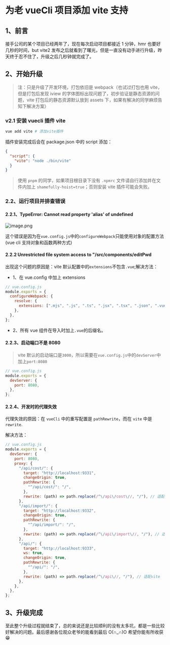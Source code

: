 # 为老 vueCli 项目添加 vite 支持

## 1、前言

接手公司的某个项目已经两年了，现在每次启动项目都接近 1 分钟，hmr 也要好几秒的时间，but vite2 发布之后就看到了曙光，但是一直没有动手进行升级，昨天终于忍不住了，升级之后几秒钟就完成了。

## 2、开始升级

> 注：只是升级了开发环境，打包依旧是 webpack（也试过打包也用 vite，但是打包后发现 iview 的字体图标出现问题了，初步验证是静态资源的问题，vite 打包后的静态资源默认放到 assets 下，如果有解决的同学麻烦告知下解决方案）

### v2.1 安装 vuecli 插件 vite

```bash
vue add vite # 添加vite插件
```

插件安装完成后会在 package.json 中的 script 添加：

```json
{
  "script": {
    "vite": "node ./bin/vite"
  }
}
```

> 使用 `pnpm` 的同学，如果项目根目录下没有 `.npmrc` 文件请自行添加并在文件内加上 `shamefully-hoist=true`；否则安装 vite 插件可能会失败。

### 2.2、运行项目并排查错误

#### 2.2.1、TypeError: Cannot read property 'alias' of undefined

![image.png](https://p9-juejin.byteimg.com/tos-cn-i-k3u1fbpfcp/798a149c30c84310a383938c7d78f0f8~tplv-k3u1fbpfcp-watermark.image)

这个错误是因为在`vue.config.js`中的`configureWebpack`只能使用对象的配置方法(vue cli 支持对象和函数两种方式)

#### 2.2.2 Unrestricted file system access to "/src/components/editPwd

出现这个问题的原因是：vite 默认配置中的`extensions`不包含`.vue`;解决方法：

- 1、在 vue.config 中加上 extensions

```js
// vue.config.js
module.exports = {
  configureWebpack: {
    resolve: {
      extensions: [".mjs", ".js", ".ts", ".jsx", ".tsx", ".json", ".vue"],
    },
  },
};
```

- 2、所有 vue 组件在导入时加上`.vue`的后缀名。

#### 2.2.3、启动端口不是 8080

> vite 默认的启动端口是`3000`，所以需要在`vue.config.js`中的`devServer`中加上`port:8080`

```js
// vue.config.js
module.exports = {
  devServer: {
    port: 8080,
  },
};
```

#### 2.2.4、开发时的代理失效

代理失效的原因：在 `vueCli` 中的重写配置是 `pathRewrite`，而在 `vite` 中是 `rewrite`.

解决方法：

```js
// vue.config.js
module.exports = {
  devServer: {
    port: 8080,
    proxy: {
      "/api/cost/": {
        target: "http://localhost:9331",
        changeOrigin: true,
        pathRewrite: {
          "^/api/cost/": "/",
        },
        rewrite: (path) => path.replace(/^\/api\/cost\//, "/"), // 适配vite
      },
      "/api/import/": {
        target: "http://localhost:9332",
        changeOrigin: true,
        pathRewrite: {
          "^/api/import/": "/",
        },
        rewrite: (path) => path.replace(/^\/api\/import\//, "/"), // 适配vite
      },
      "/api/": {
        target: "http://localhost:9333",
        ws: true,
        changeOrigin: true,
        pathRewrite: {
          "^/api/": "/",
        },
        rewrite: (path) => path.replace(/^\/api\//, "/"), // 适配vite
      },
    },
  },
};
```

## 3、升级完成

至此整个升级过程就结束了，总的来说还是比较顺利的没有太多坑，都是一些比较好解决的问题。最后感谢各位观众老爷的能看到最后 O(∩_∩)O 希望你能有所收获 😁
